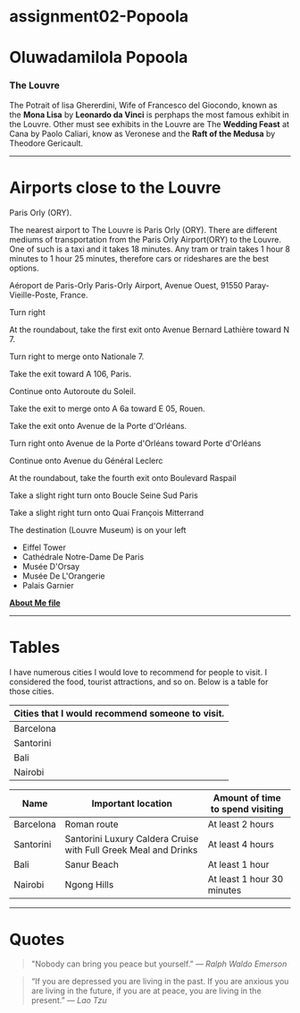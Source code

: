 # assignment02-Popoola
# Oluwadamilola Popoola
### The Louvre

The Potrait of lisa Ghererdini, Wife of Francesco del Giocondo, known as the **Mona Lisa** by **Leonardo da Vinci** is perphaps the most famous exhibit in the Louvre. Other must see exhibits in the Louvre are The **Wedding Feast** at Cana by Paolo Caliari, know as Veronese and the **Raft of the Medusa** by Theodore Gericault.

***
# Airports close to the Louvre
Paris Orly (ORY).

The nearest airport to The Louvre is Paris Orly (ORY). There are different mediums of transportation from the Paris Orly Airport(ORY) to the Louvre. One of such is a taxi and it takes 18 minutes. Any tram or train takes 1 hour 8 minutes  to 1 hour 25 minutes, therefore cars or rideshares are the best options.
	
Aéroport de Paris-Orly
Paris-Orly Airport, Avenue Ouest, 91550 Paray-Vieille-Poste, France.

Turn right
	
At the roundabout, take the first exit onto Avenue Bernard Lathière toward N 7.
	
Turn right to merge onto Nationale 7.
	
Take the exit toward A 106, Paris.
	
Continue onto Autoroute du Soleil.
	
Take the exit to merge onto A 6a toward E 05, Rouen.
	
Take the exit onto Avenue de la Porte d'Orléans.
	
Turn right onto Avenue de la Porte d'Orléans toward Porte d'Orléans
	
Continue onto Avenue du Général Leclerc
	
At the roundabout, take the fourth exit onto Boulevard Raspail
	
Take a slight right turn onto Boucle Seine Sud Paris
	
Take a slight right turn onto Quai François Mitterrand
	
The destination (Louvre Museum) is on your left

* Eiffel Tower
* Cathédrale Notre-Dame De Paris
* Musée D'Orsay
* Musée De L'Orangerie
* Palais Garnier

**[About Me file](AboutMe.md)**

*** 
# Tables
I have numerous cities I would love to recommend for people to visit. I considered the food, tourist attractions, and so on. Below is a table for those cities. 


| Cities that I would recommend someone to visit. |
|----------|
|Barcelona|
|Santorini|
|Bali|
|Nairobi|

|Name|Important location | Amount of time to spend visiting| 
|-----|-----|-----|
|Barcelona|Roman route|At least 2 hours|
|Santorini|Santorini Luxury Caldera Cruise with Full Greek Meal and Drinks|At least 4 hours|
|Bali|Sanur Beach|At least 1 hour|
|Nairobi|Ngong Hills|At least 1 hour 30 minutes|

***
# Quotes
> "Nobody can bring you peace but yourself.” — *Ralph Waldo Emerson*

> “If you are depressed you are living in the past. If you are anxious you are living in the future, if you are at peace, you are living in the present.” — *Lao Tzu*